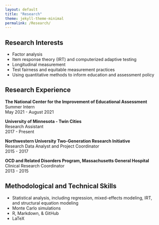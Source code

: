 ```yaml
---
layout: default
title: "Research"
theme: jekyll-theme-minimal
permalink: /Research/
---
```


## Research Interests

* Factor analysis
* Item response theory (IRT) and computerized adaptive testing
* Longitudinal measurement
* Test fairness and equitable measurement practices
* Using quantitative methods to inform education and assessment policy 

## Research Experience

**The National Center for the Improvement of Educational Assessment**  
Summer Intern  
May 2021 - August 2021  

**University of Minnesota - Twin Cities**  
Research Assistant  
2017 - Present  

**Northwestern University Two-Generation Research Initiative**  
Research Data Analyst and Project Coordinator  
2015 - 2017  

**OCD and Related Disorders Program, Massachusetts General Hospital**  
Clinical Research Coordinator  
2013 - 2015 

## Methodological and Technical Skills

* Statistical analysis, including regression, mixed-effects modeling, IRT, and structural equation modeling
* Monte Carlo simulations
* R, Markdown, & GitHub
* LaTeX
